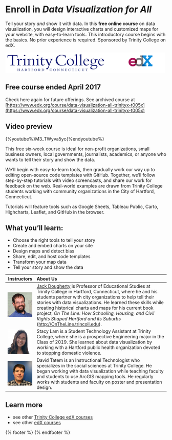 # Enroll in *Data Visualization for All*

Tell your story *and* show it with data. In this **free online course** on data visualization, you will design interactive charts and customized maps for your website, with easy-to-learn tools. This introductory course begins with the basics. No prior experience is required. Sponsored by Trinity College on edX.

![](trinity-edx-logos.png)

## Free course ended April 2017
Check here again for future offerings. See archived course at   [https://www.edx.org/course/data-visualization-all-trinityx-t005x](https://www.edx.org/course/data-visualization-all-trinityx-t005x)

## Video preview
{%youtube%}M3_TWyva5yc{%endyoutube%}

This free six-week course is ideal for non-profit organizations, small business owners, local governments, journalists, academics, or anyone who wants to tell their story and show the data.

We’ll begin with easy-to-learn tools, then gradually work our way up to editing open-source code templates with GitHub. Together, we’ll follow step-by-step tutorials with video screencasts, and share our work for feedback on the web. Real-world examples are drawn from Trinity College students working with community organizations in the City of Hartford, Connecticut.

Tutorials will feature tools such as Google Sheets, Tableau Public, Carto, Highcharts, Leaflet, and GitHub in the browser.

## What you’ll learn:
- Choose the right tools to tell your story
- Create and embed charts on your site
- Design maps and detect bias
- Share, edit, and host code templates
- Transform your map data
- Tell your story and show the data

| Instructors | About Us |
| ---: | :--- |
| ![](DoughertyJack-96.jpg) | [Jack Dougherty](http://bit.ly/jackdougherty) is Professor of Educational Studies at Trinity College in Hartford, Connecticut, where he and his students partner with city organizations to help tell their stories with data visualizations. He learned these skills while creating historical charts and maps for his current book project, *On The Line: How Schooling, Housing, and Civil Rights Shaped Hartford and its Suburbs* (http://OnTheLine.trincoll.edu).|
| ![](LamStacy-96.jpg) | Stacy Lam is a Student Technology Assistant at Trinity College, where she is a prospective Engineering major in the Class of 2019. She learned about data visualization by working  with a Hartford public health organization devoted to stopping domestic violence.|
| ![](TatemDavid-96.jpg) | David Tatem is an Instructional Technologist who specializes in the social sciences at Trinity College. He began working with data visualization while teaching faculty and students to use ArcGIS mapping tools. He regularly works with students and faculty on poster and presentation design. |

## Learn more
- see other [Trinity College edX courses](https://www.edx.org/school/trinityx)
- see other [edX courses](https://www.edx.org/)

{% footer %}
{% endfooter %}

